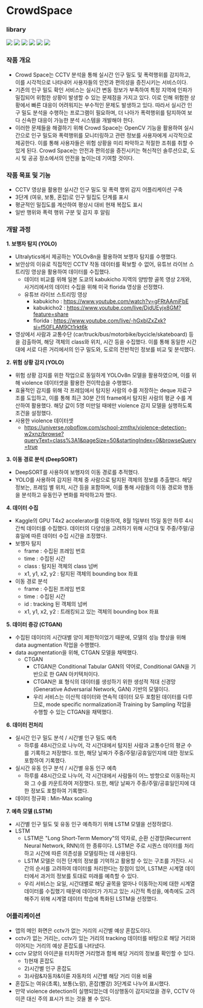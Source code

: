 # CrowdSpace

### library
<img src="https://img.shields.io/badge/Python-3776AB?style=flat&logo=Python&logoColor=white"/> <img src="https://img.shields.io/badge/Jupyter-F37626?style=flat&logo=Jupyter&logoColor=white"/> <img src="https://img.shields.io/badge/OpenCV-5C3EE8?style=flat&logo=OpenCV&logoColor=white"/> <img src="https://img.shields.io/badge/YOLO-00FFFF?style=flat&logo=YOLO&logoColor=white"/> <img src="https://img.shields.io/badge/Android-3DDC84?style=flat&logo=Android&logoColor=white"/> <img src="https://img.shields.io/badge/Android Studio-3DDC84?style=flat&logo=Android Studio&logoColor=white"/>

### 작품 개요 
- Crowd Space는 CCTV 분석을 통해 실시간 인구 밀도 및 폭력행위를 감지하고, 이를 시각적으로 나타내어 사용자들의 안전과 편의성을 증진시키는 서비스이다.
- 기존의 인구 밀도 확인 서비스는 실시간 변동 정보가 부족하여 특정 지역에 인파가 밀집되어 위험한 상황이 발생할 수 있는 문제점을 가지고 있다. 이로 인해 위험한 상황에서 빠른 대응이 어려워지는 부수적인 문제도 발생하고 있다. 따라서 실시간 인구 밀도 분석을 수행하는 프로그램이 필요하며, 더 나아가 폭력행위를 탐지하여 보다 신속한 대응이 가능한 분석 시스템을 개발해야 한다.
- 이러한 문제들을 해결하기 위해 Crowd Space는 OpenCV 기능을 활용하여 실시간으로 인구 밀도와 폭력행위를 모니터링하고 관련 정보를 사용자에게 시각적으로 제공한다. 이를 통해 사용자들은 위험 상황을 미리 파악하고 적절한 조취를 취할 수 있게 된다. Crowd Space는 안전과 편의성을 증진시키는 혁신적인 솔루션으로, 도시 및 공공 장소에서의 안전을 높이는데 기여할 것이다.

### 작품 목표 및 기능 
- CCTV 영상을 활용한 실시간 인구 밀도 및 폭력 행위 감지 어플리케이션 구축
- 3단계 (여유, 보통, 혼잡)로 인구 밀집도 단계를 표시
- 평균적인 밀집도를 계산하여 평상시 대비 현재 복잡도 표시
- 일반 행위와 폭력 행위 구분 및 감지 후 알림

### 개발 과정 

**1. 보행자 탐지 (YOLO)**
- Ultralytics에서 제공하는 YOLOv8n을 활용하여 보행자 탐지를 수행했다.
- 보안상의 이유로 직접적인 CCTV 작동 데이터를 확보할 수 없어, 유튜브 라이브 스트리밍 영상을 활용하여 데이터를 수집했다.
  - 데이터 비교를 위해 일본 도쿄의 kabukicho 지역의 양방향 골목 영상 2개와, 사거리에서의 데이터 수집을 위해 미국 florida 영상을 선정했다. 
  - 유튜브 라이브 스트리밍 영상
    - kabukicho : https://www.youtube.com/watch?v=gFRtAAmiFbE
    - kabukicho2 : https://www.youtube.com/live/DjdUEyjx8GM?feature=share
    - florida : https://www.youtube.com/live/-hGxbIZxZxk?si=f50FLAM9Ct1rkt6k
- 영상에서 사람과 교통수단 (car/truck/bus/motorbike/bycicle/skateboard) 등을 검출하여, 해당 객체의 class와 위치, 시간 등을 수집했다. 이를 통해 동일한 시간대에 서로 다른 거리에서의 인구 밀도와, 도로의 전반적인 정보를 비교 및 분석했다. 

**2. 위험 상황 감지 (YOLO)**
- 위험 상황 감지를 위한 작업으로 동일하게 YOLOv8n 모델을 활용하였으며, 이를 위해 violence 데이터셋을 활용한 전이학습을 수행했다.
- 효율적인 감지를 위해 각 프레임에서 탐지된 사람의 수를 저장하는 deque 자료구조를 도입하고, 이를 통해 최근 30분 간의 frame에서 탐지된 사람의 평균 수를 계산하여 활용했다. 해당 값이 5명 미만일 때에만 violence 감지 모델을 실행하도록 조건을 설정했다.
- 사용한 violence 데이터셋
  - https://universe.roboflow.com/school-zmthx/violence-detection-w2xnz/browse?queryText=class%3A1&pageSize=50&startingIndex=0&browseQuery=true
 
**3. 이동 경로 분석 (DeepSORT)**
- DeepSORT를 사용하여 보행자의 이동 경로를 추적했다. 
-  YOLO를 사용하여 감지된 객체 중 사람으로 탐지된 객체의 정보를 추출했다. 해당 정보는, 프레임 별 위치, 시간 등을 포함하며, 이를 통해 사람들의 이동 경로와 행동을 분석하고 유동인구 변화를 파악하고자 했다.

**4. 데이터 수집**
- Kaggle의 GPU T4x2 accelerator를 이용하여, 8월 1일부터 15일 동안 하루 4시간씩 데이터를 수집했다. 데이터의 다양성을 고려하기 위해 시간대 및 주중/주말/공휴일에 따른 데이터 수집 시간을 조정했다.
- 보행자 탐지
  - frame : 수집된 프레임 번호
  - time : 수집된 시간
  - class : 탐지된 객체의 class 넘버
  - x1, y1, x2, y2 : 탐지된 객체의 bounding box 좌표 
- 이동 경로 분석
  - frame : 수집된 프레임 번호
  - time : 수집된 시간
  - id : tracking 된 객체의 넘버
  - x1, y1, x2, y2 : 트래킹되고 있는 객체의 bounding box 좌표 

**5. 데이터 증강 (CTGAN)** 
- 수집된 데이터의 시간대별 양이 제한적이었기 때문에, 모델의 성능 향상을 위해 data augmentation 작업을 수행했다.
- data augmentation을 위해, CTGAN 모델을 채택했다.
  - CTGAN
    - CTGAN은 Conditional Tabular GAN의 약어로, Conditional GAN을 기반으로 한 GAN 아키텍처이다.
    - CTGAN은 표 형식의 데이터를 생성하기 위한 생성적 적대 신경망(Generative Adversarial Network, GAN) 기반의 모델이다.
    - 우리 서비스는 이산적 데이터와 연속적 데이터 모두 포함된 데이터를 다루므로, mode specific normalization과 Training by Sampling 작업을 수행할 수 있는 CTGAN을 채택했다.

**6. 데이터 전처리**
- 실시간 인구 밀도 분석 / 시간별 인구 밀도 예측 
  - 하루를 48시간으로 나누어, 각 시간대에서 탐지된 사람과 교통수단의 평균 수를 기록하고 저장했다. 또한, 해당 날짜가 주중/주말/공휴일인지에 대한 정보도 포함하여 기록했다. 
- 실시간 유동 인구 분석 / 시간별 유동 인구 예측 
  - 하루를 48시간으로 나누어, 각 시간대에서 사람들이 어느 방향으로 이동하는지와 그 수를 카운트하여 저장했다. 또한, 해당 날짜가 주중/주말/공휴일인지에 대한 정보도 포함하여 기록했다.
- 데이터 정규화 : Min-Max scaling 

**7. 예측 모델 (LSTM)**
- 시간별 인구 밀도 및 유동 인구 예측하기 위해 LSTM 모델을 선정하였다.
- LSTM
  - LSTM은 "Long Short-Term Memory"의 약자로, 순환 신경망(Recurrent Neural Network, RNN)의 한 종류이다. LSTM은 주로 시퀀스 데이터를 처리하고 시간에 따른 의존성을 모델링하는 데 사용된다.
  - LSTM 모델은 이전 단계의 정보를 기억하고 활용할 수 있는 구조를 가진다. 시간의 순서를 고려하여 데이터를 처리한다는 장점이 있어, LSTM은 시계열 데이터에서 과거의 정보를 토대로 미래를 예측할 수 있다.
  - 우리 서비스는 요일, 시간대별로 해당 골목을 얼마나 이동하는지에 대한 시계열 데이터를 수집했기 때문에 데이터가 가지고 있는 시간적 특성을, 예측에도 고려해주기 위해 시계열 데이터 학습에 특화된 LSTM을 선정했다.

### 어플리케이션 
- 앱의 메인 화면은 cctv가 없는 거리의 시간별 예상 혼잡도이다.
- cctv가 없는 거리는, cctv가 있는 거리의 tracking 데이터를 바탕으로 해당 거리와 이어지는 거리의 예상 혼잡도를 나타냈다.
- cctv 모양의 아이콘을 터치하면 거리명과 함께 해당 거리의 정보를 확인할 수 있다. 
  - 1)현재 혼잡도
  - 2)시간별 인구 혼잡도
  - 3)사람&자동차&이륜 자동차의 시간별 해당 거리 이용 비율
- 혼잡도는 여유(초록), 보통(노랑), 혼잡(빨강) 3단계로 나누어 표시했다.
- 만약 violence detection이 실행되었는데 이상행동이 감지되었을 경우, CCTV 아이콘 대신 주의 표시가 뜨는 것을 볼 수 있다.
